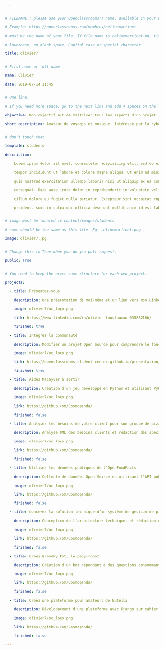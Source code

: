 ```yaml
---


# FILENAME : please use your OpenClassrooms's name, available in your url.

# Example: https://openclassrooms.com/membres/celinemartinet

# must be the name of your file. If file name is celinemartinet.md, title is celinemartinet.

# lowercase, no blank space, Capital case or special character.

title: olivier7


# First name or full name

name: Olivier

date: 2019-07-14 11:45


# One line.

# If you need more space, go to the next line and add 4 spaces on the left, as in 'description'.

objective: Mon objectif est de maîtriser tous les aspects d'un projet.

short_description: Amateur de voyages et musique. Intéressé par la cybersécurité.


# don't touch that

template: students

description:

    Lorem ipsum dolor sit amet, consectetur adipisicing elit, sed do eiusmod

    tempor incididunt ut labore et dolore magna aliqua. Ut enim ad minim veniam,

    quis nostrud exercitation ullamco laboris nisi ut aliquip ex ea commodo

    consequat. Duis aute irure dolor in reprehenderit in voluptate velit esse

    cillum dolore eu fugiat nulla pariatur. Excepteur sint occaecat cupidatat non

    proident, sunt in culpa qui officia deserunt mollit anim id est laborum.


# image must be located in content/images/students

# name should be the same as this file. Eg: celinemartinet.png

image: olivier7.jpg


# Change this to True when you do you pull request.

public: True


# You need to keep the exact same structure for each new project.

projects:

  - title: Présentez-vous

    description: Une présentation de moi-même et un lien vers mon LinkedIn.

    image: olivier7/oc_logo.png

    link: https://www.linkedin.com/in/olivier-loustaunau-03583216b/

    finished: true

  - title: Intégrez la communauté

    description: Modifier un projet Open Source pour comprendre le fonctionnement de Git, de Github et des pull requests.

    image: olivier7/oc_logo.png

    link: https://openclassrooms-student-center.github.io/presentation/students/olivier7.html

    finished: true

  - title: Aidez MacGyver à sortir

    description: Création d’un jeu développé en Python et utilisant PyGame.

    image: olivier7/oc_logo.png

    link: https://github.com/Cosmopanda/

    finished: false

  - title: Analysez les besoins de votre client pour son groupe de pizzerias

    description: Analyse UML des besoins clients et rédaction des spécificités fonctionnelles.

    image: olivier7/oc_logo.png

    link: https://github.com/Cosmopanda/

    finished: false

  - title: Utilisez les données publiques de l'OpenFoodFacts

    description: Collecte de données Open Source en utilisant l'API public.

    image: olivier7/oc_logo.png

    link: https://github.com/Cosmopanda/

    finished: false

  - title: Concevez la solution technique d’un système de gestion de pizzeria

    description: Cenception de l'architecture technique, et rédaction des documents associés.

    image: olivier7/oc_logo.png

    link: https://github.com/Cosmopanda/

    finished: false

  - title: Créez GrandPy Bot, le papy-robot

    description: Création d'un bot répondant à des questions consommant des API et utilisant Flask.

    image: olivier7/oc_logo.png

    link: https://github.com/Cosmopanda/

    finished: false

  - title: Créez une plateforme pour amateurs de Nutella

    description: Développement d'une plateforme avec Django sur cahier des charges client.

    image: olivier7/oc_logo.png

    link: https://github.com/Cosmopanda/

    finished: false    

---
```

